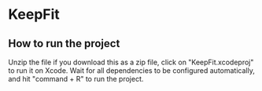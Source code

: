 # KeepFit

## How to run the project
Unzip the file if you download this as a zip file, click on "KeepFit.xcodeproj" to run it on Xcode. Wait for all dependencies to be configured automatically, and hit "command + R" to run the project.
